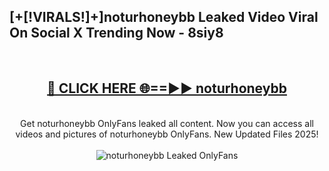 <h2>[+[!VIRALS!]+]noturhoneybb Leaked Video Viral On Social X Trending Now - 8siy8</h2>
<br>
<div align="center">
<h2><a href="https://libra.edu.pl?noturhoneybb" rel="nofollow">🔴 CLICK HERE 🌐==►► noturhoneybb</a></h2>
<br>
Get noturhoneybb OnlyFans leaked all content. Now you can access all videos and pictures of noturhoneybb OnlyFans. New Updated Files 2025!
<br>
<br>
<a href="https://libra.edu.pl?noturhoneybb" rel="nofollow" data-target="animated-image.originalLink"><img src="https://i.ibb.co.com/WyWwxjT/player-gif2.gif" alt="noturhoneybb Leaked OnlyFans" style="max-width: 100%; display: inline-block;" data-target="animated-image.originalImage"></a>
</div>
<br>